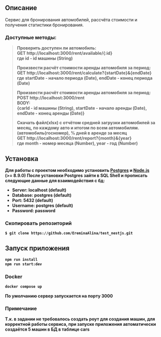 
## Описание

Сервис для бронирования автомобилей, рассчёта стоимости и получения статистики бронирования.


### Доступные методы:
><b>Проверить доступен ли автомобиль: <br>
> <b>GET
>http://localhost:3000/rent/available/{:id}
<br>где id - id машины (String)
> 
><b>Произвести расчёт стоимости аренды автомобиля за период: <br>
><b>GET
> http://localhost:3000/rent/calculate?{startDate}&{endDate}
> <br>где startDate - начало периода (Date), endDate - конец периода (Date)
>
><b>Произвести расчёт стоимости аренды автомобиля за период: <br>
><b>POST
> http://localhost:3000/rent
> <br> <b> BODY: <br>
> {carId - id машины (String), startDate - начало аренды (Date), endDate - конец аренды (Date)}
> 
><b>Скачать файл(xlsx) с отчётом средней загрузки автомобилей за месяц, по каждому авто и
итогом по всем автомобилям. (автомобиль(госномер), % дней в аренде за месяц <br>
><b>GET
> http://localhost:3000/rent/report?{month}&{year}
> <br> где month - номер месяца (Number), year - год (Number)
## Установка

Для работы с проектом необходимо установить [Postgres](https://www.postgresql.org/download/) и [Node.js](https://nodejs.org/en) (>= 8.9.0)
После установки Postgres зайти в SQL Shell и прописать следующие данные для взаимодействия с бд:
- Server: localhost (default)
- Database: postgres (default)
- Port: 5432 (default)
- Username: postgres (default)
- Password: password

### Скопировать репозиторий
```bash
$ git clone https://github.com/EreminaAlina/test_nestjs.git
```

## Запуск приложения

```bash
npm run install
npm run start:dev
```
### Docker
```bash
docker compose up
```

По умолчанию сервер запускается на порту 3000

### Примечание
Т.к. в задании не требовалось создать роут для создания машин, 
для корректной работы сервиса, при запуске приложения автоматически 
создаётся 5 машин в БД в таблице cars